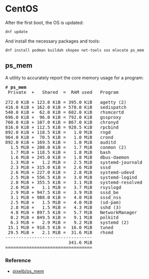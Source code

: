 # CentOS

After the first boot, the OS is updated:
```
dnf update
```

And install the necessary packages and tools:
```
dnf install podman buildah skopeo net-tools sos mlocate ps_mem
```

## ps&lowbar;mem

A utility to accurately report the core memory usage for a program:

<pre>
&num; <b>ps&lowbar;mem</b>
 Private  +   Shared  =  RAM used	Program

272.0 KiB + 123.0 KiB = 395.0 KiB	agetty (2)
416.0 KiB + 162.0 KiB = 578.0 KiB	sedispatch
540.0 KiB +  62.0 KiB = 602.0 KiB	rhsmcertd
696.0 KiB +  96.0 KiB = 792.0 KiB	gssproxy
760.0 KiB + 107.0 KiB = 867.0 KiB	chronyd
816.0 KiB + 112.5 KiB = 928.5 KiB	rpcbind
892.0 KiB + 118.5 KiB =   1.0 MiB	rngd
964.0 KiB +  70.5 KiB =   1.0 MiB	crond
892.0 KiB + 169.5 KiB =   1.0 MiB	auditd
  1.5 MiB + 208.0 KiB =   1.7 MiB	conmon (2)
  1.7 MiB + 118.5 KiB =   1.8 MiB	bash
  1.6 MiB + 245.0 KiB =   1.8 MiB	dbus-daemon
  1.3 MiB +   1.2 MiB =   2.5 MiB	systemd-journald
  2.3 MiB + 315.0 KiB =   2.6 MiB	sssd
  2.6 MiB + 227.0 KiB =   2.8 MiB	systemd-udevd
  2.5 MiB + 556.5 KiB =   3.0 MiB	systemd-logind
  2.8 MiB + 355.5 KiB =   3.1 MiB	systemd-resolved
  2.6 MiB +   1.1 MiB =   3.7 MiB	rsyslogd
  2.9 MiB + 947.5 KiB =   3.9 MiB	sssd&lowbar;be
  3.1 MiB + 988.0 KiB =   4.0 MiB	sssd&lowbar;nss
  2.5 MiB +   1.5 MiB =   4.0 MiB	(sd-pam)
  2.8 MiB +   1.5 MiB =   4.3 MiB	sshd (3)
  4.8 MiB + 897.5 KiB =   5.7 MiB	NetworkManager
  8.2 MiB + 849.5 KiB =   9.1 MiB	polkitd
  6.3 MiB +   2.9 MiB =   9.2 MiB	systemd (2)
 15.1 MiB + 918.5 KiB =  16.0 MiB	tuned
 29.5 MiB +   2.1 MiB =  31.6 MiB	rhsmd
---------------------------------
                        341.6 MiB
=================================
</pre>

### Reference

- [pixelb/ps&lowbar;mem](https://github.com/pixelb/ps_mem)

